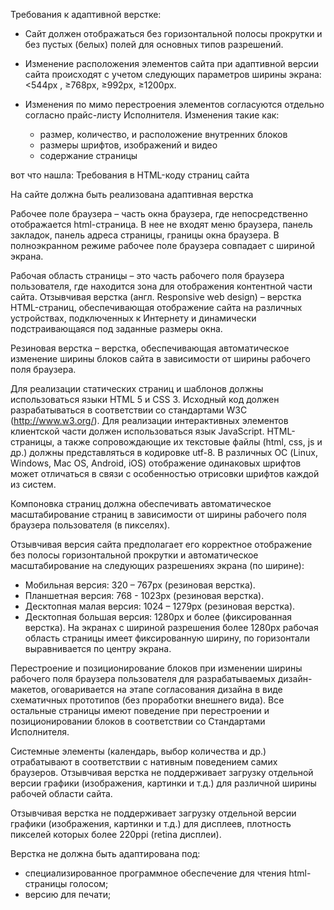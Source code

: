
Требования к адаптивной верстке:
* Сайт должен отображаться без горизонтальной полосы прокрутки и без пустых (белых) полей для основных типов разрешений.

* Изменение расположения элементов сайта при адаптивной версии сайта происходят с учетом следующих параметров ширины экрана: <544px ,  ≥768px, ≥992px, ≥1200px.

* Изменения по мимо перестроения элементов согласуются отдельно согласно прайс-листу Исполнителя. Изменения такие как:
  * размер, количество, и расположение внутренних блоков
  * размеры шрифтов, изображений и видео
  * содержание страницы


вот что нашла:
Требования в HTML-коду страниц сайта

На сайте должна быть реализована адаптивная верстка

Рабочее поле браузера – часть окна браузера, где непосредственно отображается html-страница. В нее не входят меню браузера, панель закладок, панель адреса страницы, границы окна браузера. В полноэкранном режиме рабочее поле браузера совпадает с шириной экрана.

Рабочая область страницы – это часть рабочего поля браузера пользователя, где находится зона для отображения контентной части сайта.
Отзывчивая верстка (англ. Responsive web design) – верстка HTML-страниц, обеспечивающая отображение сайта на различных устройствах, подключенных к Интернету и динамически подстраивающаяся под заданные размеры окна.

Резиновая верстка – верстка, обеспечивающая автоматическое изменение ширины блоков сайта в зависимости от ширины рабочего поля браузера. 

Для реализации статических страниц и шаблонов должны использоваться языки HTML 5 и CSS 3. Исходный код должен разрабатываться в соответствии со стандартами W3C (http://www.w3.org/).
Для реализации интерактивных элементов клиентской части должен использоваться язык JavaScript.
HTML-страницы, а также сопровождающие их текстовые файлы (html, css, js и др.) должны представляться в кодировке utf-8.
В различных ОС (Linux, Windows, Mac OS, Android, iOS) отображение одинаковых шрифтов может отличаться в связи с особенностью отрисовки шрифтов каждой из систем.

Компоновка страниц должна обеспечивать автоматическое масштабирование страниц в зависимости от ширины рабочего поля браузера пользователя (в пикселях).

Отзывчивая версия сайта предполагает его корректное отображение без полосы горизонтальной прокрутки и автоматическое масштабирование на следующих разрешениях экрана (по ширине):
* Мобильная версия: 320 – 767px (резиновая верстка).
* Планшетная версия: 768 - 1023px (резиновая верстка).
*	Десктопная малая версия: 1024 – 1279px (резиновая верстка).
* 	Десктопная большая версия: 1280px и более (фиксированная верстка).
На экранах с шириной разрешения более 1280px рабочая область страницы имеет фиксированную ширину, по горизонтали выравнивается по центру экрана.

Перестроение и позиционирование блоков при изменении ширины рабочего поля браузера пользователя для разрабатываемых дизайн-макетов, оговаривается на этапе согласования дизайна в виде схематичных прототипов (без проработки внешнего вида). Все остальные страницы имеют поведение при перестроении и позиционировании блоков в соответствии со Стандартами Исполнителя.

Системные элементы (календарь, выбор количества и др.) отрабатывают в соответствии с нативным поведением самих браузеров. 
Отзывчивая верстка не поддерживает загрузку отдельной версии графики (изображения, картинки и т.д.) для различной ширины рабочей области сайта.

Отзывчивая верстка не поддерживает загрузку отдельной версии графики (изображения, картинки и т.д.) для дисплеев, плотность пикселей которых более 220ppi (retina дисплеи).

Верстка не должна быть адаптирована под:
* специализированное программное обеспечение для чтения html-страницы голосом;
* версию для печати;
